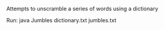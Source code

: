 Attempts to unscramble a series of words using a dictionary

Run: java Jumbles dictionary.txt jumbles.txt
